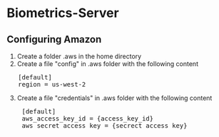# Biometrics-Server

## Configuring Amazon

1. Create a folder .aws in the home directory
2. Create a file "config" in .aws folder with the following content
   
<pre>
   [default]
   region = us-west-2
</pre>

3. Create a file "credentials" in .aws folder with the following content

<pre>
    [default]
    aws_access_key_id = {access_key_id}
    aws_secret_access_key = {secrect_access_key}
</pre>